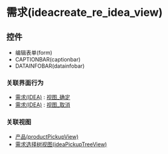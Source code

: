 # 需求(ideacreate_re_idea_view)  <!-- {docsify-ignore-all} -->




<el-skeleton style="width:60%">
	<template #template>
		<div style="padding-bottom: 5px;">
			<div style="height:40px;display: flex;align-items: center;justify-content: space-between;">
				<el-tooltip content="页面标题">
					<el-skeleton-item variant="text" style="height:40px;"></el-skeleton-item>
				</el-tooltip>
			</div>
		</div>
		<el-tooltip content="编辑表单">
			<el-skeleton-item variant="p" style="height:300px"></el-skeleton-item>
		</el-tooltip>
		<el-skeleton style="display: flex;align-items: center;justify-content:end">
			<template #template>
				<div style="">
					<el-tooltip content="确认">
						<el-skeleton-item variant="text" style="margin-left: 10px;height:40px;width:80px"></el-skeleton-item>
					</el-tooltip>
					<el-tooltip content="取消">
						<el-skeleton-item variant="text" style="margin-left: 10px;height:40px;width:80px"></el-skeleton-item>
					</el-tooltip>
				</div>
			</template>
		</el-skeleton>
	</template>
</el-skeleton>


## 控件
  * 编辑表单(form)
  * CAPTIONBAR(captionbar)
  * DATAINFOBAR(datainfobar)


### 关联界面行为
  * [需求(IDEA)](module/ProdMgmt/Idea) : [视图_确定](module/ProdMgmt/Idea#界面行为)
  * [需求(IDEA)](module/ProdMgmt/Idea) : [视图_取消](module/ProdMgmt/Idea#界面行为)

### 关联视图
  * [产品(productPickupView)](app/view/productPickupView)
  * [需求选择树视图(ideaPickupTreeView)](app/view/ideaPickupTreeView)

<script>
 const { createApp } = Vue
  createApp({
    data() {
      return {
        message: '!'
      }
    }
  }).use(ElementPlus).mount('#app')
</script>